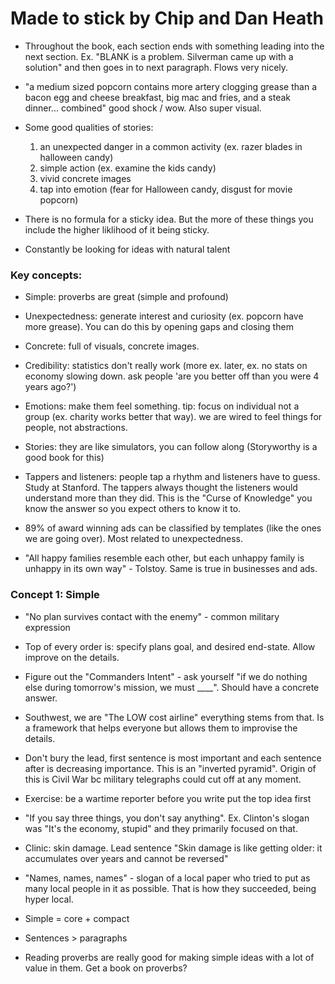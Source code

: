 # Made to stick by Chip and Dan Heath

- Throughout the book, each section ends with something leading into the next section. Ex. "BLANK is a problem. Silverman came up with a solution" and then goes in to next paragraph. Flows very nicely.

- "a medium sized popcorn contains more artery clogging grease than a bacon egg and cheese breakfast, big mac and fries, and a steak dinner... combined" good shock / wow. Also super visual.

- Some good qualities of stories:

  1. an unexpected danger in a common activity (ex. razer blades in halloween candy)
  2. simple action (ex. examine the kids candy)
  3. vivid concrete images
  4. tap into emotion (fear for Halloween candy, disgust for movie popcorn)

- There is no formula for a sticky idea. But the more of these things you include the higher liklihood of it being sticky.

- Constantly be looking for ideas with natural talent

### Key concepts:

- Simple: proverbs are great (simple and profound)
- Unexpectedness: generate interest and curiosity (ex. popcorn have more grease). You can do this by opening gaps and closing them
- Concrete: full of visuals, concrete images.
- Credibility: statistics don't really work (more ex. later, ex. no stats on economy slowing down. ask people 'are you better off than you were 4 years ago?')
- Emotions: make them feel something. tip: focus on individual not a group (ex. charity works better that way). we are wired to feel things for people, not abstractions.
- Stories: they are like simulators, you can follow along (Storyworthy is a good book for this)

- Tappers and listeners: people tap a rhythm and listeners have to guess. Study at Stanford. The tappers always thought the listeners would understand more than they did. This is the "Curse of Knowledge" you know the answer so you expect others to know it to.

- 89% of award winning ads can be classified by templates (like the ones we are going over). Most related to unexpectedness.

- "All happy families resemble each other, but each unhappy family is unhappy in its own way" - Tolstoy. Same is true in businesses and ads.

### Concept 1: Simple

- "No plan survives contact with the enemy" - common military expression

- Top of every order is: specify plans goal, and desired end-state. Allow improve on the details.

- Figure out the "Commanders Intent" - ask yourself "if we do nothing else during tomorrow's mission, we must \_\_\_\_". Should have a concrete answer.

- Southwest, we are "The LOW cost airline" everything stems from that. Is a framework that helps everyone but allows them to improvise the details.

- Don't bury the lead, first sentence is most important and each sentence after is decreasing importance. This is an "inverted pyramid". Origin of this is Civil War bc military telegraphs could cut off at any moment.

- Exercise: be a wartime reporter before you write put the top idea first

- "If you say three things, you don't say anything". Ex. Clinton's slogan was "It's the economy, stupid" and they primarily focused on that.

- Clinic: skin damage. Lead sentence "Skin damage is like getting older: it accumulates over years and cannot be reversed"

- "Names, names, names" - slogan of a local paper who tried to put as many local people in it as possible. That is how they succeeded, being hyper local.

- Simple = core + compact

- Sentences > paragraphs

- Reading proverbs are really good for making simple ideas with a lot of value in them. Get a book on proverbs?
